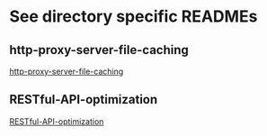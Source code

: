 # See directory specific READMEs

## http-proxy-server-file-caching

[http-proxy-server-file-caching](http-proxy-server-file-caching)

## RESTful-API-optimization

[RESTful-API-optimization](RESTful-API-optimization)